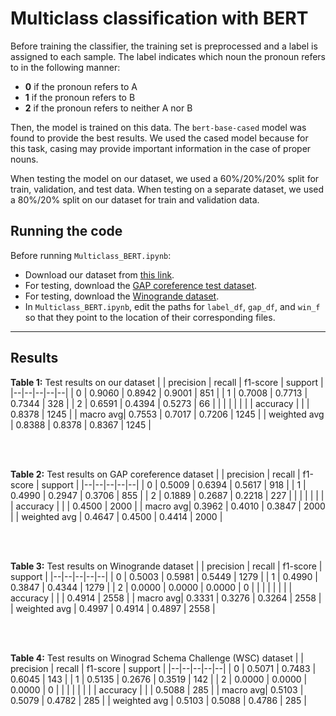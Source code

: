 # Multiclass classification with BERT

Before training the classifier, the training set is preprocessed and a label is assigned to each sample. The label indicates which noun the pronoun refers to in the following manner:
  - **0** if the pronoun refers to A
  - **1** if the pronoun refers to B
  - **2** if the pronoun refers to neither A nor B

Then, the model is trained on this data. The `bert-base-cased` model was found to provide the best results. We used the cased model because for this task, casing may provide important information in the case of proper nouns.

When testing the model on our dataset, we used a 60%/20%/20% split for train, validation, and test data. When testing on a separate dataset, we used a 80%/20% split on our dataset for train and validation data.

## Running the code

Before running `Multiclass_BERT.ipynb`:
  - Download our dataset from [this link](https://github.com/CSE-576-NLP-Pronoun-Resolution/Pronoun-Resolution/blob/master/Dataset/Dataset.csv).
  - For testing, download the [GAP coreference test dataset](https://github.com/google-research-datasets/gap-coreference). 
  - For testing, download the [Winogrande dataset](https://winogrande.allenai.org/).
  - In `Multiclass_BERT.ipynb`, edit the paths for `label_df`, `gap_df`, and `win_f` so that they point to the location of their corresponding files.
  
---  
## Results

**Table 1:** Test results on our dataset
|  | precision | recall | f1-score | support | 
|--|--|--|--|--|
| 0 | 0.9060 | 0.8942 | 0.9001 | 851 |
| 1 | 0.7008 | 0.7713 | 0.7344 | 328 |
| 2 | 0.6591 | 0.4394 | 0.5273 | 66 |
|  |  |  |  |  |
| accuracy |  |  | 0.8378 | 1245 |
| macro avg| 0.7553 | 0.7017 | 0.7206 | 1245 |
| weighted avg | 0.8388 | 0.8378 | 0.8367 | 1245 |

<br>
<br>

**Table 2:** Test results on GAP coreference dataset
|  | precision | recall | f1-score | support | 
|--|--|--|--|--|
| 0 | 0.5009 | 0.6394 | 0.5617 | 918 |
| 1 | 0.4990 | 0.2947 | 0.3706 | 855 |
| 2 | 0.1889 | 0.2687 | 0.2218 | 227 |
|  |  |  |  |  |
| accuracy |  |  | 0.4500 | 2000 |
| macro avg| 0.3962 | 0.4010 | 0.3847 | 2000 |
| weighted avg | 0.4647 | 0.4500 | 0.4414 | 2000 |

<br>
<br>

**Table 3:** Test results on Winogrande dataset
|  | precision | recall | f1-score | support | 
|--|--|--|--|--|
| 0 | 0.5003 | 0.5981 | 0.5449 | 1279 |
| 1 | 0.4990 | 0.3847 | 0.4344 | 1279 |
| 2 | 0.0000 | 0.0000 | 0.0000 | 0 |
|  |  |  |  |  |
| accuracy |  |  | 0.4914 | 2558 |
| macro avg| 0.3331 | 0.3276 | 0.3264 | 2558 |
| weighted avg | 0.4997 | 0.4914 | 0.4897 | 2558 |

<br>
<br>

**Table 4:** Test results on Winograd Schema Challenge (WSC) dataset
|  | precision | recall | f1-score | support | 
|--|--|--|--|--|
| 0 | 0.5071 | 0.7483 | 0.6045 | 143 |
| 1 | 0.5135 | 0.2676 | 0.3519 | 142 |
| 2 | 0.0000 | 0.0000 | 0.0000 | 0 |
|  |  |  |  |  |
| accuracy |  |  | 0.5088 | 285 |
| macro avg| 0.5103 | 0.5079 | 0.4782 | 285 |
| weighted avg | 0.5103 | 0.5088 | 0.4786 | 285 |
